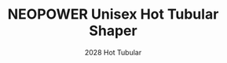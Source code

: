 ---
layout: product
title: NEOPOWER Unisex Hot Tubular Shaper
subtitle: 2028 Hot Tubular
feature_image:
  - /active/2028-front.png
  - /active/2028-man.png
price: '38.00'
categories: Waist
---